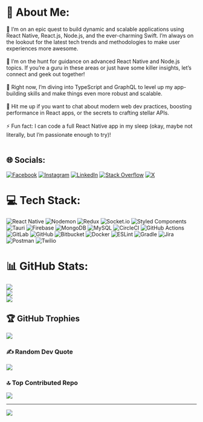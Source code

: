 # 💫 About Me:
🔭 I’m on an epic quest to build dynamic and scalable applications using React Native, React.js, Node.js, and the ever-charming Swift. I’m always on the lookout for the latest tech trends and methodologies to make user experiences more awesome.<br><br>🤝 I’m on the hunt for guidance on advanced React Native and Node.js topics. If you’re a guru in these areas or just have some killer insights, let’s connect and geek out together!<br><br>🌱 Right now, I’m diving into TypeScript and GraphQL to level up my app-building skills and make things even more robust and scalable.<br><br>💬 Hit me up if you want to chat about modern web dev practices, boosting performance in React apps, or the secrets to crafting stellar APIs.<br><br>⚡ Fun fact: I can code a full React Native app in my sleep (okay, maybe not literally, but I’m passionate enough to try)!<br><br>


## 🌐 Socials:
[![Facebook](https://img.shields.io/badge/Facebook-%231877F2.svg?logo=Facebook&logoColor=white)](https://facebook.com/mohammad.asgar.3152) [![Instagram](https://img.shields.io/badge/Instagram-%23E4405F.svg?logo=Instagram&logoColor=white)](https://instagram.com/bhojani_asgar) [![LinkedIn](https://img.shields.io/badge/LinkedIn-%230077B5.svg?logo=linkedin&logoColor=white)](https://linkedin.com/in/asgarbhojani) [![Stack Overflow](https://img.shields.io/badge/-Stackoverflow-FE7A16?logo=stack-overflow&logoColor=white)](https://stackoverflow.com/users/bhojani-asgar) [![X](https://img.shields.io/badge/X-black.svg?logo=X&logoColor=white)](https://x.com/AsgarBhojani) 

# 💻 Tech Stack:
![React Native](https://img.shields.io/badge/react_native-%2320232a.svg?style=flat&logo=react&logoColor=%2361DAFB) ![Nodemon](https://img.shields.io/badge/NODEMON-%23323330.svg?style=flat&logo=nodemon&logoColor=%BBDEAD) ![Redux](https://img.shields.io/badge/redux-%23593d88.svg?style=flat&logo=redux&logoColor=white) ![Socket.io](https://img.shields.io/badge/Socket.io-black?style=flat&logo=socket.io&badgeColor=010101) ![Styled Components](https://img.shields.io/badge/styled--components-DB7093?style=flat&logo=styled-components&logoColor=white) ![Tauri](https://img.shields.io/badge/tauri-%2324C8DB.svg?style=flat&logo=tauri&logoColor=%23FFFFFF) ![Firebase](https://img.shields.io/badge/firebase-a08021?style=flat&logo=firebase&logoColor=ffcd34) ![MongoDB](https://img.shields.io/badge/MongoDB-%234ea94b.svg?style=flat&logo=mongodb&logoColor=white) ![MySQL](https://img.shields.io/badge/mysql-4479A1.svg?style=flat&logo=mysql&logoColor=white) ![CircleCI](https://img.shields.io/badge/circleci-%23161616.svg?style=flat&logo=circleci&logoColor=white) ![GitHub Actions](https://img.shields.io/badge/github%20actions-%232671E5.svg?style=flat&logo=githubactions&logoColor=white) ![GitLab](https://img.shields.io/badge/gitlab-%23181717.svg?style=flat&logo=gitlab&logoColor=white) ![GitHub](https://img.shields.io/badge/github-%23121011.svg?style=flat&logo=github&logoColor=white) ![Bitbucket](https://img.shields.io/badge/bitbucket-%230047B3.svg?style=flat&logo=bitbucket&logoColor=white) ![Docker](https://img.shields.io/badge/docker-%230db7ed.svg?style=flat&logo=docker&logoColor=white) ![ESLint](https://img.shields.io/badge/ESLint-4B3263?style=flat&logo=eslint&logoColor=white) ![Gradle](https://img.shields.io/badge/Gradle-02303A.svg?style=flat&logo=Gradle&logoColor=white) ![Jira](https://img.shields.io/badge/jira-%230A0FFF.svg?style=flat&logo=jira&logoColor=white) ![Postman](https://img.shields.io/badge/Postman-FF6C37?style=flat&logo=postman&logoColor=white) ![Twilio](https://img.shields.io/badge/Twilio-F22F46?style=flat&logo=Twilio&logoColor=white)
# 📊 GitHub Stats:
![](https://github-readme-stats.vercel.app/api?username=bhojaniasgar&theme=dark&hide_border=false&include_all_commits=true&count_private=true)<br/>
![](https://github-readme-streak-stats.herokuapp.com/?user=bhojaniasgar&theme=dark&hide_border=false)<br/>
![](https://github-readme-stats.vercel.app/api/top-langs/?username=bhojaniasgar&theme=dark&hide_border=false&include_all_commits=true&count_private=true&layout=compact)

## 🏆 GitHub Trophies
![](https://github-profile-trophy.vercel.app/?username=bhojaniasgar&theme=ambient_gradient&no-frame=false&no-bg=false&margin-w=4)

### ✍️ Random Dev Quote
![](https://quotes-github-readme.vercel.app/api?type=vetical&theme=tokyonight)

### 🔝 Top Contributed Repo
![](https://github-contributor-stats.vercel.app/api?username=bhojaniasgar&limit=5&theme=dark&combine_all_yearly_contributions=true)

---
[![](https://visitcount.itsvg.in/api?id=bhojaniasgar&icon=5&color=0)](https://visitcount.itsvg.in)


  
<!-- Proudly created with GPRM ( https://gprm.itsvg.in ) -->
